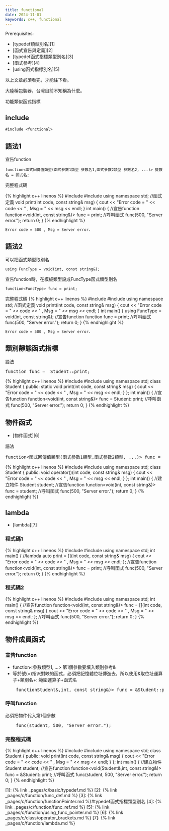 ```yaml
---
title: functional
date: 2024-11-01
keywords: c++, functional
---
```

Prerequisites:

- [typedef類型別名][1]
- [函式宣告與定義][2]
- [typedef函式指標類型別名][3]
- [函式參考][4]
- [using函式指標別名][5]


以上文章必須看完，才能往下看。

大陸稱包裝器，台灣目前不知稱為什麼。

功能類似函式指標


## include

```
#include <functional>
```

## 語法1

宣告function

```
function<函式回傳值類型(函式參數1類型 參數名1,函式參數2類型 參數名2, ...)> 變數名 = 函式名;
```

完整程式碼

{% highlight c++ linenos %}
#include <iostream>
#include <functional>
using namespace std;
//函式定義
void print(int code, const string& msg) {
    cout << "Error code = " << code << " , Msg = " << msg << endl;
}
int main() {
    //宣告function
    function<void(int, const string&)> func = print;
    //呼叫函式
    func(500, "Server error.");
    return 0;
}
{% endhighlight %}

```
Error code = 500 , Msg = Server error.
```

## 語法2

可以把函式類型取別名

```
using FuncType = void(int, const string&);
```

宣告function時，在模板類型設成FuncType函式類型別名
```
function<FuncType> func = print;
```

完整程式碼
{% highlight c++ linenos %}
#include <iostream>
#include <functional>
using namespace std;
//函式定義
void print(int code, const string& msg) {
    cout << "Error code = " << code << " , Msg = " << msg << endl;
}
int main() {
    using FuncType = void(int, const string&);
    //宣告function
    function<FuncType> func = print;
    //呼叫函式
    func(500, "Server error.");
    return 0;
}
{% endhighlight %}

```
Error code = 500 , Msg = Server error.
```

## 類別靜態函式指標

語法
<pre>
function<void(int, const string&)> func =  <span class="markline">Student::</span>print;
</pre>


{% highlight c++ linenos %}
#include <iostream>
#include <functional>
using namespace std;
class Student {
public:
    static void print(int code, const string& msg) {
        cout << "Error code = " << code << " , Msg = " << msg << endl;
    }
};
int main() {
    //宣告function
    function<void(int, const string&)> func = Student::print;
    //呼叫函式
    func(500, "Server error.");
    return 0;
}
{% endhighlight %}

## 物件函式

- [物件函式][6]

語法
<pre>
function<函式回傳值類型(函式參數1類型,函式參數2類型, ...)> func =  <span class="markline">物件名</span>;
</pre>

{% highlight c++ linenos %}
#include <iostream>
#include <functional>
using namespace std;
class Student {
public:
    void operator()(int code, const string& msg) {
        cout << "Error code = " << code << " , Msg = " << msg << endl;
    }
};
int main() {
    //建立物件
    Student student;
    //宣告function
    function<void(int, const string&)> func = student;
    //呼叫函式
    func(500, "Server error.");
    return 0;
}
{% endhighlight %}

## lambda

- [lambda][7]

### 程式碼1
{% highlight c++ linenos %}
#include <iostream>
#include <functional>
using namespace std;
int main() {
    //lambda
    auto print = [](int code, const string& msg) {
        cout << "Error code = " << code << " , Msg = " << msg << endl;
    };
    //宣告function
    function<void(int, const string&)> func = print;
    //呼叫函式
    func(500, "Server error.");
    return 0;
}
{% endhighlight %}

### 程式碼2

{% highlight c++ linenos %}
#include <iostream>
#include <functional>
using namespace std;
int main() {
    //宣告function
    function<void(int, const string&)> func = [](int code, const string& msg) {
        cout << "Error code = " << code << " , Msg = " << msg << endl;
    };
    //呼叫函式
    func(500, "Server error.");
    return 0;
}
{% endhighlight %}

## 物件成員函式

### 宣告function

- function<參數類型1, ...> 第1個參數要填入類別參考&
- 等於號(=)指派對映的函式，必須把記憶體位址傳進去，所以使用&取位址運算子+類別名+::範圍運算子+函式名
<pre>
    function<void(<span class="markline">Student&</span>,int, const string&)> func = <span class="markline">&Student::</span>print;
</pre>

### 呼叫function

必須把物件代入第1個參數

<pre>
    func(<span class="markline">student</span>, 500, "Server error.");
</pre>

### 完整程式碼
{% highlight c++ linenos %}
#include <iostream>
#include <functional>
using namespace std;
class Student {
public:
    void print(int code, const string& msg) {
        cout << "Error code = " << code << " , Msg = " << msg << endl;
    }
};
int main() {
    //建立物件
    Student student;
    //宣告function
    function<void(Student&,int, const string&)> func = &Student::print;
    //呼叫函式
    func(student, 500, "Server error.");
    return 0;
}
{% endhighlight %}

[1]: {% link _pages/c/basic/typedef.md %}
[2]: {% link _pages/c/function/func_def.md %}
[3]: {% link _pages/c/function/functionPointer.md %}#typedef函式指標類型別名
[4]: {% link _pages/c/function/func_ref.md %}
[5]: {% link _pages/c/function/using_func_pointer.md %}
[6]: {% link _pages/c/class/operator_brackets.md %}
[7]: {% link _pages/c/function/lambda.md %}